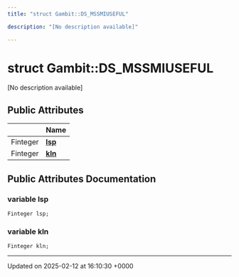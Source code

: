 ```yaml
---
title: "struct Gambit::DS_MSSMIUSEFUL"

description: "[No description available]"

---
```


# struct Gambit::DS_MSSMIUSEFUL



[No description available]

## Public Attributes

|                | Name           |
| -------------- | -------------- |
| Finteger | **[lsp](/documentation/code/classes/structgambit_1_1ds__mssmiuseful/#variable-lsp)**  |
| Finteger | **[kln](/documentation/code/classes/structgambit_1_1ds__mssmiuseful/#variable-kln)**  |

## Public Attributes Documentation

### variable lsp

```
Finteger lsp;
```


### variable kln

```
Finteger kln;
```


-------------------------------

Updated on 2025-02-12 at 16:10:30 +0000